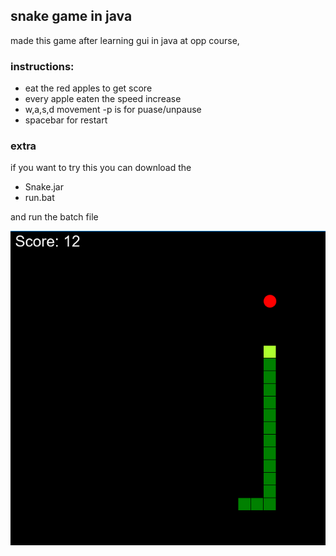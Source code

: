 ## snake game in java

made this game after learning gui in java at opp course,

### instructions: 
- eat the red apples to get score
- every apple eaten the speed increase
- w,a,s,d movement
 -p is for puase/unpause
- spacebar for restart

### extra
if you want to try this you can download the
- Snake.jar
- run.bat

and run the batch file

![](https://raw.githubusercontent.com/liadVax/SnakeGame/master/snake.PNG)

